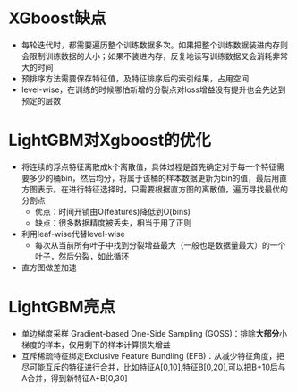 # XGboost缺点
- 每轮迭代时，都需要遍历整个训练数据多次。如果把整个训练数据装进内存则会限制训练数据的大小；如果不装进内存，反复地读写训练数据又会消耗非常大的时间
- 预排序方法需要保存特征值，及特征排序后的索引结果，占用空间
- level-wise，在训练的时候哪怕新增的分裂点对loss增益没有提升也会先达到预定的层数

# LightGBM对Xgboost的优化
- 将连续的浮点特征离散成k个离散值，具体过程是首先确定对于每一个特征需要多少的桶bin，然后均分，将属于该桶的样本数据更新为bin的值，最后用直方图表示。在进行特征选择时，只需要根据直方图的离散值，遍历寻找最优的分割点
    - 优点：时间开销由O(features)降低到O(bins)
    - 缺点：很多数据精度被丢失，相当于用了正则
- 利用leaf-wise代替level-wise
    - 每次从当前所有叶子中找到分裂增益最大（一般也是数据量最大）的一个叶子，然后分裂，如此循环
- 直方图做差加速

# LightGBM亮点
- 单边梯度采样 Gradient-based One-Side Sampling (GOSS)：排除**大部分**小梯度的样本，仅用剩下的样本计算损失增益
- 互斥稀疏特征绑定Exclusive Feature Bundling (EFB)：从减少特征角度，把尽可能互斥的特征进行合并，比如特征A\[0,10],特征B\[0,20],可以把B+10后与A合并，得到新特征A+B\[0,30]
